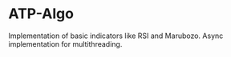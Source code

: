 # ATP-Algo
Implementation of basic indicators like RSI and Marubozo. Async implementation for multithreading.
